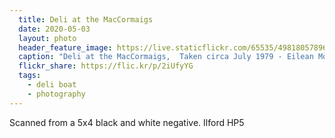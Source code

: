 ```yaml
---
  title: Deli at the MacCormaigs
  date: 2020-05-03
  layout: photo
  header_feature_image: https://live.staticflickr.com/65535/49818057896_02db0ce2e5_3k.jpg
  caption: "Deli at the MacCormaigs,  Taken circa July 1979 - Eilean Mòr, MacCormaig Isles"
  flickr_share: https://flic.kr/p/2iUfyYG
  tags:
    - deli boat
    - photography
---
```



Scanned from a 5x4 black and white negative. Ilford HP5
